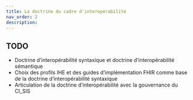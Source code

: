 ```yaml
---
title: La doctrine du cadre d'interopérabilité
nav_order: 2
description: 
---
```


## TODO

* Doctrine d’interopérabilité syntaxique et doctrine d’interopérabilité sémantique
* Choix des profils IHE et des guides d’implémentation FHIR comme base de la doctrine d’interopérabilité syntaxique
* Articulation de la doctrine d’interopérabilité avec la gouvernance du CI_SIS
